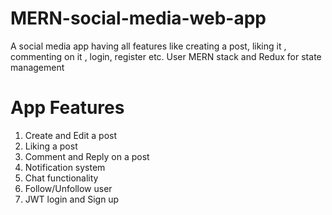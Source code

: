 # MERN-social-media-web-app
A social media app having all features like creating a post, liking it , commenting on it , login, register etc.
User MERN stack and Redux for state management

# App Features

  1. Create and Edit a post
  2. Liking a post
  3. Comment and Reply on a post
  4. Notification system
  5. Chat functionality
  6. Follow/Unfollow user
  7. JWT login and Sign up




